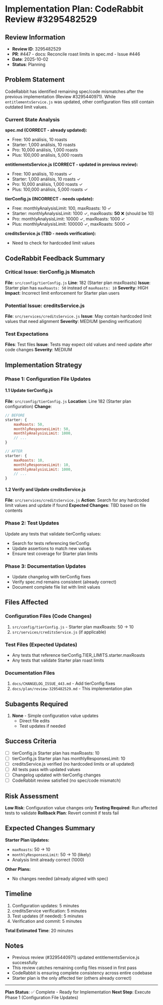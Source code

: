 # Implementation Plan: CodeRabbit Review #3295482529

## Review Information
- **Review ID**: 3295482529
- **PR**: #447 - docs: Reconcile roast limits in spec.md - Issue #446
- **Date**: 2025-10-02
- **Status**: Planning

## Problem Statement

CodeRabbit has identified remaining spec/code mismatches after the previous implementation (Review #3295440971). While `entitlementsService.js` was updated, other configuration files still contain outdated limit values.

### Current State Analysis

**spec.md (CORRECT - already updated):**
- Free: 100 análisis, 10 roasts
- Starter: 1,000 análisis, 10 roasts
- Pro: 10,000 análisis, 1,000 roasts
- Plus: 100,000 análisis, 5,000 roasts

**entitlementsService.js (CORRECT - updated in previous review):**
- Free: 100 análisis, 10 roasts ✓
- Starter: 1,000 análisis, 10 roasts ✓
- Pro: 10,000 análisis, 1,000 roasts ✓
- Plus: 100,000 análisis, 5,000 roasts ✓

**tierConfig.js (INCORRECT - needs update):**
- Free: monthlyAnalysisLimit: 100, maxRoasts: 10 ✓
- Starter: monthlyAnalysisLimit: 1000 ✓, maxRoasts: **50** ❌ (should be 10)
- Pro: monthlyAnalysisLimit: 10000 ✓, maxRoasts: 1000 ✓
- Plus: monthlyAnalysisLimit: 100000 ✓, maxRoasts: 5000 ✓

**creditsService.js (TBD - needs verification):**
- Need to check for hardcoded limit values

## CodeRabbit Feedback Summary

### Critical Issue: tierConfig.js Mismatch
**File**: `src/config/tierConfig.js`
**Line**: 182 (Starter plan maxRoasts)
**Issue**: Starter plan has `maxRoasts: 50` instead of `maxRoasts: 10`
**Severity**: HIGH
**Impact**: Incorrect limit enforcement for Starter plan users

### Potential Issue: creditsService.js
**File**: `src/services/creditsService.js`
**Issue**: May contain hardcoded limit values that need alignment
**Severity**: MEDIUM (pending verification)

### Test Expectations
**Files**: Test files
**Issue**: Tests may expect old values and need update after code changes
**Severity**: MEDIUM

## Implementation Strategy

### Phase 1: Configuration File Updates

#### 1.1 Update tierConfig.js
**File**: `src/config/tierConfig.js`
**Location**: Line 182 (Starter plan configuration)
**Change**:
```javascript
// BEFORE
starter: {
    maxRoasts: 50,
    monthlyResponsesLimit: 50,
    monthlyAnalysisLimit: 1000,
    // ...
}

// AFTER
starter: {
    maxRoasts: 10,
    monthlyResponsesLimit: 10,
    monthlyAnalysisLimit: 1000,
    // ...
}
```

#### 1.2 Verify and Update creditsService.js
**File**: `src/services/creditsService.js`
**Action**: Search for any hardcoded limit values and update if found
**Expected Changes**: TBD based on file contents

### Phase 2: Test Updates
Update any tests that validate tierConfig values:
- Search for tests referencing tierConfig
- Update assertions to match new values
- Ensure test coverage for Starter plan limits

### Phase 3: Documentation Updates
- Update changelog with tierConfig fixes
- Verify spec.md remains consistent (already correct)
- Document complete file list with limit values

## Files Affected

### Configuration Files (Code Changes)
1. `src/config/tierConfig.js` - Starter plan maxRoasts: 50 → 10
2. `src/services/creditsService.js` (if applicable)

### Test Files (Expected Updates)
- Any tests that reference tierConfig.TIER_LIMITS.starter.maxRoasts
- Any tests that validate Starter plan roast limits

### Documentation Files
1. `docs/CHANGELOG_ISSUE_443.md` - Add tierConfig fixes
2. `docs/plan/review-3295482529.md` - This implementation plan

## Subagents Required

1. **None** - Simple configuration value updates
   - Direct file edits
   - Test updates if needed

## Success Criteria

- [ ] tierConfig.js Starter plan has maxRoasts: 10
- [ ] tierConfig.js Starter plan has monthlyResponsesLimit: 10
- [ ] creditsService.js verified (no hardcoded limits or all updated)
- [ ] All tests pass with updated values
- [ ] Changelog updated with tierConfig changes
- [ ] CodeRabbit review satisfied (no spec/code mismatch)

## Risk Assessment

**Low Risk**: Configuration value changes only
**Testing Required**: Run affected tests to validate
**Rollback Plan**: Revert commit if tests fail

## Expected Changes Summary

**Starter Plan Updates:**
- `maxRoasts`: 50 → 10
- `monthlyResponsesLimit`: 50 → 10 (likely)
- Analysis limit already correct (1000)

**Other Plans:**
- No changes needed (already aligned with spec)

## Timeline

1. Configuration updates: 5 minutes
2. creditsService verification: 5 minutes
3. Test updates (if needed): 5 minutes
4. Verification and commit: 5 minutes

**Total Estimated Time**: 20 minutes

## Notes

- Previous review (#3295440971) updated entitlementsService.js successfully
- This review catches remaining config files missed in first pass
- CodeRabbit is ensuring complete consistency across entire codebase
- Starter plan is the only affected tier (others already correct)

---

**Plan Status**: ✅ Complete - Ready for Implementation
**Next Step**: Execute Phase 1 (Configuration File Updates)
